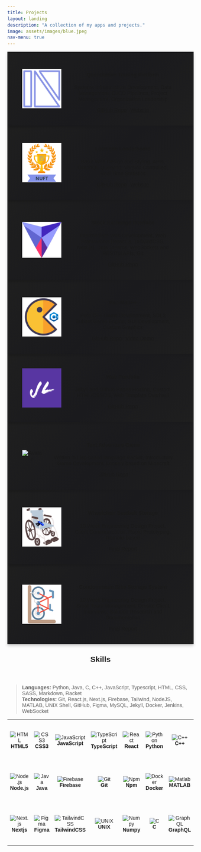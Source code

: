 ```yaml
---
title: Projects
layout: landing
description: "A collection of my apps and projects."
image: assets/images/blue.jpeg
nav-menu: true
---
```


<!-- Main -->
<div id="main">

<!-- One -->
<section id="cards" style="display:flex; flex-wrap:wrap;">
  <div class="card">
    <img src="assets/images/nuft.png" alt="Avatar" style="width:25%">
    <div class="card-container">
      <h4><b>Quantitative Trading Platform</b></h4>
      <p>Systems Infrastructure Development, Data Management, CI/CD Pipelines, Project Management, Organization Leadership</p>
      <div style="display:flex; gap:10px; justify-content:center; flex-wrap:wrap;">
				<a href="https://github.com/echavemann/NUFT" target="_blank" class="button fit">GitHub Repo</a>
        <!-- <a href="https://nuft.notion.site/nuft/Northwestern-University-FinTech-Club-7aaab23485bb4d55a3032fd87951fb7c" target="_blank" class="button special fit">Notion</a> -->
        <a href="https://northwesternfintech.github.io/" target="_blank" class="button special fit">Website</a>
      </div>
    </div>
  </div>

  <div class="card">
    <img src="assets/images/trophy.png" alt="Avatar" style="width:25%">
    <div class="card-container">
      <h4><b>Leetcode Leaderboard</b></h4>
      <p>Basic Web Design and Styling, APIs, GraphQL Querying, Version Controlled, Real Time Statistics</p>
      <div style="display:flex; gap:10px; justify-content:center; flex-wrap:wrap;">
					<a href="https://github.com/northwesternfintech/LCLeaderboard" target="_blank" class="button fit">GitHub Repo</a>
					<a href="https://lc-leaderboard-eta.vercel.app/" target="_blank" class="button special fit">Website</a>
				</div>
    </div>
  </div>

  <div class="card">
    <img src="assets/images/NUSE.png" alt="Avatar" style="width:25%">
    <div class="card-container">
      <h4><b>Stock Exchange Interface</b></h4>
      <p>Intermediate Web Development, Web Frameworks [React.js, TailwindCSS, Next.js], Data Steams, WebSockets and RESTful APIs, Git</p>
      <div style="display:flex; gap:10px; justify-content:center; flex-wrap:wrap;">
					<a href="https://github.com/northwesternfintech" target="_blank" class="button fit">GitHub Repo</a>
			</div>
    </div>
  </div>

  <div class="card">
    <img src="assets/images/pacman.png" alt="Avatar" style="width:25%">
    <div class="card-container">
      <h4><b>Pac-Man++</b></h4>
      <p>Pure C++ Game Development, SDL2 Subset Game Engine, GUI Development, Custom Graphics</p>
      <div style="display:flex; gap:10px; justify-content:center; flex-wrap:wrap;">
					<a href="https://github.com/Jasonxlu/Pac-Man-PlusPlus" target="_blank" class="button fit">GitHub Repo</a>
					<a href="https://youtu.be/f8vTbcUvP50" target="_blank" class="button special fit">Video Demo</a>
			</div>
    </div>
  </div>

  <div class="card">
    <img src="assets/images/JL.png" alt="Avatar" style="width:25%">
    <div class="card-container">
      <h4><b>Web Portfolio</b></h4>
      <p>Jekyll and Github Pages Hosting, Custom HTML/CSS/JS, Web Template Overhaul</p>
      <div style="display:flex; gap:10px; justify-content:center; flex-wrap:wrap;">
					<a href="https://github.com/Jasonxlu/Jasonxlu.github.io" target="_blank" class="button fit">GitHub Repo</a>
			</div>
    </div>
  </div>

  <div class="card">
    <img src="assets/images/racketlogo.png" alt="Avatar" style="width:25%">
    <div class="card-container">
      <h4><b>Text Adventure Game</b></h4>
      <p>Written in Lisp-based language Racket, Introductory Game Development, Loosely based on Minecraft</p>
      <div style="display:flex; gap:10px; justify-content:center; flex-wrap:wrap;">
					<a href="https://github.com/Jasonxlu/RacketGame" target="_blank" class="button fit">GitHub Repo</a>
			</div>
    </div>
  </div>

  <div class="card">
    <img src="assets/images/wheel-chair.png" alt="Avatar" style="width:25%">
    <div class="card-container">
      <h4><b>Wheelchair Seatbelt Storage</b></h4>
      <p>10 Week Engineering Design Project, Client Communication, Rapid Prototyping, Remote-based</p>
      <div style="display:flex; gap:10px; justify-content:center; flex-wrap:wrap;">
					<a href="https://www.linkedin.com/in/jasonlu230/overlay/1635493821217/single-media-viewer?type=DOCUMENT&profileId=ACoAACWFKxkBNYy40EQ0NrAq1Dk1fVWEgezhFTQ&lipi=urn%3Ali%3Apage%3Ad_flagship3_profile_view_base%3BTm3KpXHsTp2wdT%2BP763syA%3D%3D" target="_blank" class="button fit">Final Report</a>
			</div>
    </div>
  </div>

  <div class="card">
    <img src="assets/images/bike-rack.png" alt="Avatar" style="width:25%">
    <div class="card-container">
      <h4><b>Condominium Bike Storage System</b></h4>
      <p>10 Week Engineering Design Project, Small Team Management, On-site Client Interviews, Solution Research and Documentation</p>
      <div style="display:flex; gap:10px; justify-content:center; flex-wrap:wrap;">
					<a href="https://www.linkedin.com/in/jasonlu230/overlay/experience/1943238299/multiple-media-viewer?profileId=ACoAACWFKxkBNYy40EQ0NrAq1Dk1fVWEgezhFTQ&treasuryMediaId=1635487655487&lipi=urn%3Ali%3Apage%3Ad_flagship3_profile_view_base%3BXCCeocgXRqCnvwBSB%2FbNUw%3D%3D" target="_blank" class="button fit">Final Report</a>
			</div>
    </div>
  </div>
</section>

<!-- Two -->
<section id="one">
	<div class="inner">
		<header class="major">
			<h2>Skills</h2>
		</header>
		<blockquote> 
		<b>Languages: </b> Python, Java, C, C++, JavaScript, Typescript, HTML, CSS, SASS, Markdown, Racket<br/>
		<b>Technologies: </b>Git, React.js, Next.js, Firebase, Tailwind, NodeJS, MATLAB, UNIX Shell, GitHub, Figma, MySQL, Jekyll, Docker, Jenkins, WebSocket<br/>
		</blockquote>

<table id="tech">
  <tr>
    <td align="center" height="108" width="108">
      <img
        src="https://cdn.jsdelivr.net/gh/devicons/devicon/icons/html5/html5-plain.svg"
        width="48"
        height="48"
        alt="HTML"
      />
      <br /><strong>HTML5</strong>
    </td>
    <td align="center" height="108" width="108">
      <img
        src="https://cdn.jsdelivr.net/gh/devicons/devicon/icons/css3/css3-plain.svg"
        width="48"
        height="48"
        alt="CSS3"
      />
      <br /><strong>CSS3</strong>
    </td>
    <td align="center" height="108" width="108">
      <img
        src="https://cdn.jsdelivr.net/gh/devicons/devicon/icons/javascript/javascript-plain.svg"
        width="48"
        height="48"
        alt="JavaScript"
      />
      <br /><strong>JavaScript</strong>
    </td>
    <td align="center" height="108" width="108">
      <img
        src="https://cdn.jsdelivr.net/gh/devicons/devicon/icons/typescript/typescript-plain.svg"
        width="48"
        height="48"
        alt="TypeScript"
      />
      <br /><strong>TypeScript</strong>
    </td>
    <td align="center" height="108" width="108">
      <img
        src="https://cdn.jsdelivr.net/gh/devicons/devicon/icons/react/react-original.svg"
        width="48"
        height="48"
        alt="React"
      />
      <br /><strong>React</strong>
    </td>
    <td align="center" height="108" width="108">
      <img
        src="https://cdn.jsdelivr.net/gh/devicons/devicon/icons/python/python-original.svg"
        width="48"
        height="48"
        alt="Python"
      />
      <br /><strong>Python</strong>
    </td>
    <td align="center" height="108" width="108">
      <img
        src="https://cdn.jsdelivr.net/gh/devicons/devicon/icons/cplusplus/cplusplus-original.svg"
        width="48"
        height="48"
        alt="C++"
      />
      <br /><strong>C++</strong>
    </td>
   
  </tr>
  <tr>
    <td align="center" height="108" width="108">
      <img
        src="https://cdn.jsdelivr.net/gh/devicons/devicon/icons/nodejs/nodejs-original.svg"
        width="48"
        height="48"
        alt="Node.js"
      />
      <br /><strong>Node.js</strong>
    </td>
    <td align="center" height="108" width="108">
      <img
        src="https://cdn.jsdelivr.net/gh/devicons/devicon/icons/java/java-original.svg"
        width="48"
        height="48"
        alt="Java"
      />
      <br /><strong>Java</strong>
    </td>
    <td align="center" height="108" width="108">
      <img
        src="https://cdn.jsdelivr.net/gh/devicons/devicon/icons/firebase/firebase-plain.svg"
        width="48"
        height="48"
        alt="Firebase"
      />
      <br /><strong>Firebase</strong>
    </td>
    <td align="center" height="108" width="108">
      <img
        src="https://cdn.jsdelivr.net/gh/devicons/devicon/icons/git/git-original.svg"
        width="48"
        height="48"
        alt="Git"
      />
      <br /><strong>Git</strong>
    </td>
    <td align="center" height="108" width="108">
      <img
        src="https://cdn.jsdelivr.net/gh/devicons/devicon/icons/npm/npm-original-wordmark.svg"
        width="48"
        height="48"
        alt="Npm"
      />
      <br /><strong>Npm</strong>
    </td>
    <td align="center" height="108" width="108">
      <img
        src="https://cdn.jsdelivr.net/gh/devicons/devicon/icons/docker/docker-original.svg"
        width="48"
        height="48"
        alt="Docker"
      />
      <br /><strong>Docker</strong>
    </td>
    <td align="center" height="108" width="108">
      <img
        src="https://cdn.jsdelivr.net/gh/devicons/devicon/icons/matlab/matlab-original.svg"
        width="48"
        height="48"
        alt="Matlab"
      />
      <br /><strong>MATLAB</strong>
    </td>
  </tr>

  <tr>
    <td align="center" height="108" width="108">
      <img
        src="https://cdn.jsdelivr.net/gh/devicons/devicon/icons/nextjs/nextjs-original.svg"
        width="48"
        height="48"
        alt="Next.js"
      />
      <br /><strong>Nextjs</strong>
    </td>
    <td align="center" height="108" width="108">
      <img
        src="https://cdn.jsdelivr.net/gh/devicons/devicon/icons/figma/figma-original.svg"
        width="48"
        height="48"
        alt="Figma"
      />
      <br /><strong>Figma</strong>
    </td>
    <td align="center" height="108" width="108">
      <img
        src="https://cdn.jsdelivr.net/gh/devicons/devicon/icons/tailwindcss/tailwindcss-plain.svg"
        width="48"
        height="48"
        alt="TailwindCSS"
      />
      <br /><strong>TailwindCSS</strong>
    </td>
    <td align="center" height="108" width="108">
      <img
        src="https://cdn.jsdelivr.net/gh/devicons/devicon/icons/unix/unix-original.svg"
        width="48"
        height="48"
        alt="UNIX"
      />
      <br /><strong>UNIX</strong>
    </td>
    <td align="center" height="108" width="108">
      <img
        src="https://cdn.jsdelivr.net/gh/devicons/devicon/icons/numpy/numpy-original.svg"
        width="48"
        height="48"
        alt="Numpy"
      />
      <br /><strong>Numpy</strong>
    </td>
    <td align="center" height="108" width="108">
      <img
        src="https://cdn.jsdelivr.net/gh/devicons/devicon/icons/c/c-plain.svg"
        width="48"
        height="48"
        alt="C"
      />
      <br /><strong>C</strong>
    </td>
    <td align="center" height="108" width="108">
      <img
        src="https://cdn.jsdelivr.net/gh/devicons/devicon/icons/graphql/graphql-plain.svg"
        width="48"
        height="48"
        alt="GraphQL"
      />
      <br /><strong>GraphQL</strong>
    </td>
  </tr>
</table>
	</div>
</section>

</div>

<style>

  @import url('https://fonts.googleapis.com/css?family=Poppins:400,500,600,700,800,900&display=swap');

.card img {
  margin-right:15px;
}

body {
  font-family: 'Poppins', sans-serif;
}

.card{

  background: linear-gradient(-45deg, #000000e0 0%, #240090 13%, #3D25A7 25%, #4A38B3 38%, #4A38B3 50%, #000000e0 62%, #000000e0 75%, #1a1a1d 87%, #000000e0 100%);;
  background-size: 400% 400%;
  position: relative;
  display: flex;
  justify-content: center;
  align-items: center;
}

.card:hover{
  animation: animate 4.5s ease-in-out infinite;
  z-index:10;
}


@keyframes animate{
  0%{
    background-position: 0 50%;
  }
  50%{
    background-position: 100% 50%;
  }
  100%{
    background-position: 0 50%;
  }
}

	#one {
		/* background-image: url("../assets/images/banner.jpg"); */
	}


  .card {
  /* Add shadows to create the "card" effect */
  box-shadow: 0 4px 8px 0 rgba(0,0,0,0.2);
  transition: 0.3s;
  text-align:center;
  width:50%;
  flex-grow:3;
  padding: 32px 40px;
  }

  /* On mouse-over, add a deeper shadow */
  .card:hover {
    box-shadow: 0 12px 16px 0 rgba(136, 148, 236,0.2);
  }

  /* Add some padding inside the card container */
  .card-container {
    padding: 2px 16px;
  }
</style>

<style>

@media (max-width: 640px) {
#tech {
display: none;
}

.card {
width:100%;
}

.actions {
display:flex;
flex-wrap: wrap;
}

}

</style>
